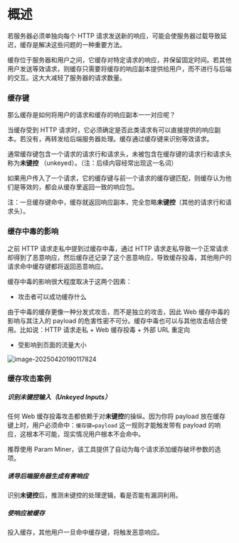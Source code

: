 # 概述

若服务器必须单独向每个 HTTP 请求发送新的响应，可能会使服务器过载导致延迟，缓存是解决这些问题的一种重要方法。

缓存位于服务器和用户之间，它缓存对特定请求的响应，并保留固定时间。若其他用户发送等效请求，则缓存只需要将缓存的响应副本提供给用户，而不进行与后端的交互。这大大减轻了服务器的请求数量。

### 缓存键

那么缓存是如何将用户的请求和缓存的响应副本一一对应呢？

当缓存受到 HTTP 请求时，它必须确定是否此类请求有可以直接提供的响应副本。若没有，再转发给后端服务器处理。缓存通过缓存键来识别等效请求。

通常缓存键包含一个请求的请求行和请求头，未被包含在缓存键的请求行和请求头称为**未键控** （unkeyed）。（注：后续内容经常出现这一名词）

如果用户传入了一个请求，它的缓存键与前一个请求的缓存键匹配，则缓存认为他们是等效的，都会从缓存里返回一致的响应包。

注：一旦缓存键命中，缓存就返回响应副本，完全忽略**未键控**（其他的请求行和请求头）。

### 缓存中毒的影响

之前 HTTP 请求走私中提到过缓存中毒，通过 HTTP 请求走私导致一个正常请求却得到了恶意响应，然后缓存还记录了这个恶意响应，导致缓存投毒，其他用户的请求命中缓存键都将返回恶意响应。

缓存中毒的影响很大程度取决于这两个因素：

- 攻击者可以成功缓存什么

由于中毒的缓存更像一种分发式攻击，而不是独立的攻击，因此 Web 缓存中毒的影响与其注入的 payload 的危害性密不可分。缓存中毒也可以与其他攻击结合使用。比如说：HTTP 请求走私 + Web 缓存投毒 + 外部 URL 重定向 

- 受影响到页面的流量大小

![image-20250420190117824](https://cdn.jsdelivr.net/gh/LilDean17/secdoc@main/Web%20%E5%AE%89%E5%85%A8/Web%20%E7%BC%93%E5%AD%98%E6%8A%95%E6%AF%92/images/image-20250420190117824.png)

### 缓存攻击案例

##### 识别未键控输入（Unkeyed Inputs）

任何 Web 缓存投毒攻击都依赖于对**未键控**的操纵。因为你将 payload 放在缓存键上时，用户必须命中：`缓存键=payload` 这一规则才能触发带有 payload 的响应，这根本不可能，现实情况用户根本不会命中。

推荐使用 Param Miner，该工具提供了自动为每个请求添加缓存破坏参数的选项。

##### 诱导后端服务器生成有害响应

识别**未键控**后，推测未键控的处理逻辑，看是否能有漏洞利用。

##### 使响应被缓存

投入缓存，其他用户一旦命中缓存键，将触发恶意响应。
